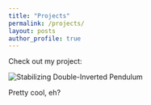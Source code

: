 ```yaml
---
title: "Projects"
permalink: /projects/
layout: posts
author_profile: true
---
```

Check out my project: 

![Stabilizing Double-Inverted Pendulum](https://drewjohnston13.github.io/video_1.gif)

Pretty cool, eh? 
